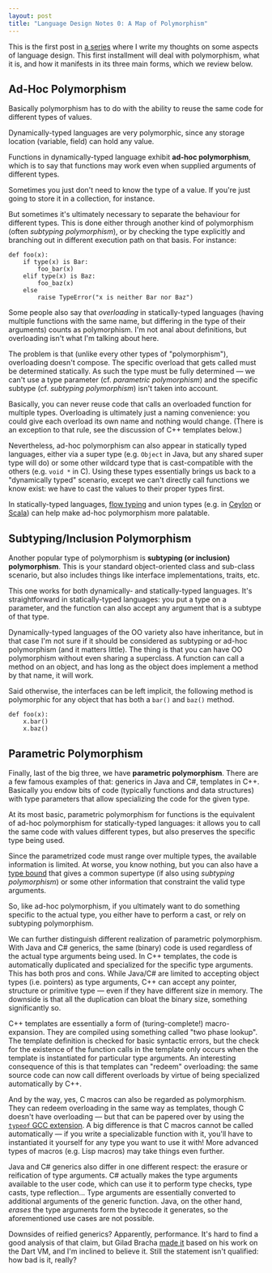 ```yaml
---
layout: post
title: "Language Design Notes 0: A Map of Polymorphism"
---
```


This is the first post in [a series] where I write my thoughts on some aspects
of language design. This first installment will deal with polymorphism, what it
is, and how it manifests in its three main forms, which we review below.

[a series]: /language-design-notes

## Ad-Hoc Polymorphism

Basically polymorphism has to do with the ability to reuse the same code for
different types of values.

Dynamically-typed languages are very polymorphic, since any storage location
(variable, field) can hold any value.

Functions in dynamically-typed language exhibit **ad-hoc polymorphism**, which
is to say that functions may work even when supplied arguments of different
types.

Sometimes you just don't need to know the type of a value. If you're just going
to store it in a collection, for instance.

But sometimes it's ultimately necessary to separate the behaviour for different
types. This is done either through another kind of polymorphism (often
*subtyping polymorphism*), or by checking the type explicitly and branching out
in different execution path on that basis. For instance:

```
def foo(x):
    if type(x) is Bar:
        foo_bar(x)
    elif type(x) is Baz:
        foo_baz(x)
    else
        raise TypeError("x is neither Bar nor Baz")
```

Some people also say that *overloading* in statically-typed languages (having
multiple functions with the same name, but differing in the type of their
arguments) counts as polymorphism. I'm not anal about definitions, but
overloading isn't what I'm talking about here.

The problem is that (unlike every other types of "polymorphism"), overloading
doesn't compose. The specific overload that gets called must be determined
statically. As such the type must be fully determined — we can't use a type
parameter (cf. *parametric polymorphism*) and the specific subtype (cf.
*subtyping polymorphism*) isn't taken into account.

Basically, you can never reuse code that calls an overloaded function for
multiple types. Overloading is ultimately just a naming convenience: you could
give each overload its own name and nothing would change. (There is an exception
to that rule, see the discussion of C++ templates below.)

Nevertheless, ad-hoc polymorphism can also appear in statically typed languages,
either via a super type (e.g. `Object` in Java, but any shared super type will
do) or some other wildcard type that is cast-compatible with the others (e.g.
`void *` in C). Using these types essentially brings us back to a "dynamically
typed" scenario, except we can't directly call functions we know exist: we have
to cast the values to their proper types first.

In statically-typed languages, [flow typing] and union types (e.g. in
[Ceylon][ceylon-union] or [Scala][scala-union]) can help make ad-hoc
polymorphism more palatable.

[flow typing]: https://en.wikipedia.org/wiki/Flow-sensitive_typing
[ceylon-union]: https://ceylon-lang.org/documentation/1.3/tour/types/
[scala-union]: http://dotty.epfl.ch/docs/reference/new-types/union-types.html
        
## Subtyping/Inclusion Polymorphism

Another popular type of polymorphism is **subtyping (or inclusion)
polymorphism**. This is your standard object-oriented class and sub-class
scenario, but also includes things like interface implementations, traits, etc.

This one works for both dynamically- and statically-typed languages. It's
straightforward in statically-typed languages: you put a type on a parameter,
and the function can also accept any argument that is a subtype of that type.

Dynamically-typed languages of the OO variety also have inheritance, but in that
case I'm not sure if it should be considered as subtyping or ad-hoc polymorphism
(and it matters little). The thing is that you can have OO polymorphism without
even sharing a superclass. A function can call a method on an object, and has
long as the object does implement a method by that name, it will work.

Said otherwise, the interfaces can be left implicit, the following method is
polymorphic for any object that has both a `bar()` and `baz()` method.

```
def foo(x):
    x.bar()
    x.baz()
```

## Parametric Polymorphism

Finally, last of the big three, we have **parametric polymorphism**. There are a
few famous examples of that: generics in Java and C#, templates in C++.
Basically you endow bits of code (typically functions and data structures) with
type parameters that allow specializing the code for the given type.

At its most basic, parametric polymorphism for functions is the equivalent of
ad-hoc polymorphism for statically-typed languages: it allows you to call the
same code with values different types, but also preserves the specific type
being used.

Since the parametrized code must range over multiple types, the available
information is limited. At worse, you know nothing, but you can also have a
[type bound] that gives a common supertype (if also using *subtyping
polymorphism*) or some other information that constraint the valid type
arguments.

[type bound]: https://docs.oracle.com/javase/tutorial/java/generics/bounded.html

So, like ad-hoc polymorphism, if you ultimately want to do something specific to
the actual type, you either have to perform a cast, or rely on subtyping polymorphism.

We can further distinguish different realization of parametric polymorphism.
With Java and C# generics, the same (binary) code is used regardless of the
actual type arguments being used. In C++ templates, the code is automatically
duplicated and specialized for the specific type arguments. This has both pros
and cons. While Java/C# are limited to accepting object types (i.e. pointers) as
type arguments, C++ can accept any pointer, structure or primitive type — even
if they have different size in memory. The downside is that all the duplication
can bloat the binary size, something significantly so.

C++ templates are essentially a form of (turing-complete!) macro-expansion. They
are compiled using something called "two phase lookup". The template definition
is checked for basic syntactic errors, but the check for the existence of the
function calls in the template only occurs when the template is instantiated for
particular type arguments. An interesting consequence of this is that templates
can "redeem" overloading: the same source code can now call different overloads
by virtue of being specialized automatically by C++.

And by the way, yes, C macros can also be regarded as polymorphism. They can
redeem overloading in the same way as templates, though C doesn't have
overloading — but that can be papered over by using the [`typeof` GCC
extension]. A big difference is that C macros cannot be called automatically —
if you write a specializable function with it, you'll have to instantiated it
yourself for any type you want to use it with! More advanced types of macros
(e.g. Lisp macros) may take things even further.

[`typeof` GCC extension]: http://gcc.gnu.org/onlinedocs/gcc/Typeof.html

Java and C# generics also differ in one different respect: the erasure or
reification of type arguments. C# actually makes the type arguments available to
the user code, which can use it to perform type checks, type casts, type
reflection... Type arguments are essentially converted to additional arguments
of the generic function. Java, on the other hand, *erases* the type arguments
form the bytecode it generates, so the aforementioned use cases are not
possible.

Downsides of reified generics? Apparently, performance. It's hard to find a good
analysis of that claim, but Gilad Bracha [made it][reified-slow] based on his
work on the Dart VM, and I'm inclined to believe it. Still the statement isn't
qualified: how bad is it, really?

[reified-slow]: https://gbracha.blogspot.com/2018/10/reified-generics-search-for-cure.html
